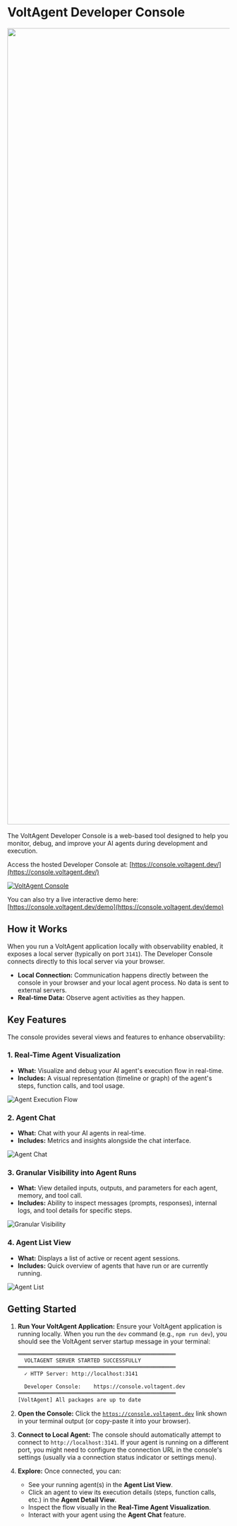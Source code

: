 # VoltAgent Developer Console

<div align="center">
<a href="https://voltagent.dev/">
<img width="1800" alt="435380213-b6253409-8741-462b-a346-834cd18565a9" src="https://github.com/user-attachments/assets/452a03e7-eeda-4394-9ee7-0ffbcf37245c" />
</a>
</div>
<br/>
The VoltAgent Developer Console is a web-based tool designed to help you monitor, debug, and improve your AI agents during development and execution.

Access the hosted Developer Console at: [https://console.voltagent.dev/](https://console.voltagent.dev/)

[![VoltAgent Console](https://github.com/user-attachments/assets/0adbec33-1373-4cf4-b67d-825f7baf1cb4)](https://console.voltagent.dev/)

You can also try a live interactive demo here: [https://console.voltagent.dev/demo](https://console.voltagent.dev/demo)

## How it Works

When you run a VoltAgent application locally with observability enabled, it exposes a local server (typically on port `3141`). The Developer Console connects directly to this local server via your browser.

- **Local Connection:** Communication happens directly between the console in your browser and your local agent process. No data is sent to external servers.
- **Real-time Data:** Observe agent activities as they happen.

## Key Features

The console provides several views and features to enhance observability:

### 1. Real-Time Agent Visualization

- **What:** Visualize and debug your AI agent's execution flow in real-time.
- **Includes:** A visual representation (timeline or graph) of the agent's steps, function calls, and tool usage.

![Agent Execution Flow](https://voltagent.dev/assets/images/flow-detail-2-c4c4ca27d006e4009e839085ade72aa2.png)

### 2. Agent Chat

- **What:** Chat with your AI agents in real-time.
- **Includes:** Metrics and insights alongside the chat interface.

![Agent Chat](https://voltagent.dev/assets/images/agent-chat-e82e7cc25ac016e34a79acbe3eab03c3.png)

### 3. Granular Visibility into Agent Runs

- **What:** View detailed inputs, outputs, and parameters for each agent, memory, and tool call.
- **Includes:** Ability to inspect messages (prompts, responses), internal logs, and tool details for specific steps.

![Granular Visibility](https://voltagent.dev/assets/images/flow-detail-2-c4c4ca27d006e4009e839085ade72aa2.png)

### 4. Agent List View

- **What:** Displays a list of active or recent agent sessions.
- **Includes:** Quick overview of agents that have run or are currently running.

![Agent List](https://voltagent.dev/assets/images/agent-list-ae1bd33ed5131e10beb861e07c416613.png)

## Getting Started

1.  **Run Your VoltAgent Application:** Ensure your VoltAgent application is running locally. When you run the `dev` command (e.g., `npm run dev`), you should see the VoltAgent server startup message in your terminal:

    ```bash
    ══════════════════════════════════════════════════
      VOLTAGENT SERVER STARTED SUCCESSFULLY
    ══════════════════════════════════════════════════
      ✓ HTTP Server: http://localhost:3141

      Developer Console:    https://console.voltagent.dev
    ══════════════════════════════════════════════════
    [VoltAgent] All packages are up to date
    ```

2.  **Open the Console:** Click the [`https://console.voltagent.dev`](https://console.voltagent.dev) link shown in your terminal output (or copy-paste it into your browser).

3.  **Connect to Local Agent:** The console should automatically attempt to connect to `http://localhost:3141`. If your agent is running on a different port, you might need to configure the connection URL in the console's settings (usually via a connection status indicator or settings menu).

4.  **Explore:** Once connected, you can:
    - See your running agent(s) in the **Agent List View**.
    - Click an agent to view its execution details (steps, function calls, etc.) in the **Agent Detail View**.
    - Inspect the flow visually in the **Real-Time Agent Visualization**.
    - Interact with your agent using the **Agent Chat** feature.
